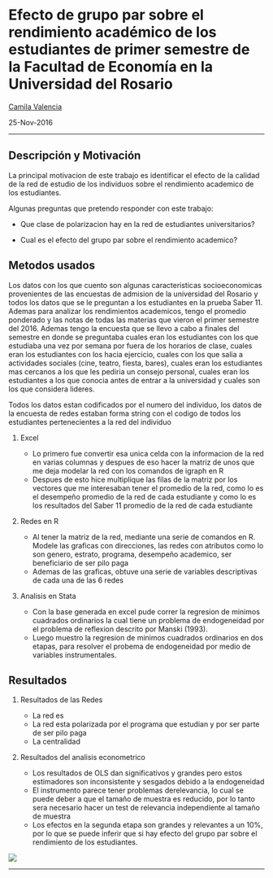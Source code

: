
# Efecto de grupo par sobre el rendimiento académico de los estudiantes de primer semestre de la Facultad de Economía en la Universidad del Rosario

[Camila Valencia](https://github.com/camilavalenciarod/Resume/blob/master/HojadeVida%20Nov%202016.pdf) 

25-Nov-2016



---

## Descripción y Motivación

La principal motivacion de este trabajo es identificar el efecto de la calidad de la red de estudio de los individuos sobre el rendimiento academico de los estudiantes.

Algunas preguntas que pretendo responder con  este trabajo:

- Que clase de polarizacion hay en la red de estudiantes universitarios?
 
- Cual es el efecto del grupo par sobre el rendimiento academico?

## Metodos usados

Los datos con los que cuento son algunas caracteristicas socioeconomicas provenientes de las encuestas de admision de la universidad del Rosario y todos los datos que se le preguntan a los estudiantes en la prueba Saber 11. Ademas para analizar los rendimientos academicos, tengo el promedio ponderado y las notas de todas las materias que vieron el primer semestre del 2016. Ademas tengo la encuesta que se llevo a cabo a finales del semestre en donde se preguntaba cuales eran los estudiantes con los que estudiaba una vez por semana por fuera de los horarios de clase, cuales eran los estudiantes con los hacia ejercicio, cuales con los que salia a actividades sociales (cine, teatro, fiesta, bares), cuales eran los estudiantes mas cercanos a los que les pediria un consejo personal, cuales eran los estudiantes a los que conocia antes de entrar a la universidad y cuales son los que considera lideres.

Todos los datos estan codificados por el numero del individuo, los datos de la encuesta de redes estaban forma string con el codigo de todos los estudiantes pertenecientes a la red del individuo

1. Excel
    - Lo primero fue convertir esa unica celda con la informacion de la red en varias columnas y despues de eso hacer la matriz de unos         que me deja modelar la red con los comandos de igraph en R
    - Despues de esto hice multiplique las filas de la matriz por los vectores que me interesaban tener el promedio de la red, como lo es       el desempeño promedio de la red de cada estudiante y como lo es los resultados del Saber 11 promedio de la red de cada estudiante
    
2. Redes en R
    - Al tener la matriz de la red, mediante una serie de comandos en R. Modele las graficas con direcciones, las redes con atributos como      lo son genero, estrato, programa, desempeño academico, ser beneficiario de ser pilo paga
    - Ademas de las graficas, obtuve una serie de variables descriptivas de cada una de las 6 redes
    
3. Analisis en Stata
    - Con la base generada en excel pude correr la regresion de minimos cuadrados ordinarios la cual tiene un problema de endogeneidad por      el problema de reflexion descrito por Manski (1993). 
    - Luego muestro la regresion de minimos cuadrados ordinarios en dos etapas, para resolver el probema de endogeneidad por medio de           variables instrumentales.

## Resultados

1. Resultados de las Redes
    - La red es 
    - La red esta polarizada por el programa que estudian y por ser parte de ser pilo paga
    - La centralidad

2. Resultados del analisis econometrico
    - Los resultados de OLS dan significativos y grandes pero estos estimadores son inconsistente y sesgados debido a la endogeneidad
    - El instrumento parece tener problemas derelevancia, lo cual se puede deber a que el tamaño de muestra es reducido, por lo tanto sera necesario hacer un test de relevancia independiente al tamaño de muestra
    - Los efectos en la segunda etapa son grandes y relevantes a un 10%, por lo que se puede inferir que si hay efecto del grupo par sobre el rendimiento de los estudiantes. 
    




<img src="images/dispersion2.png">

---
